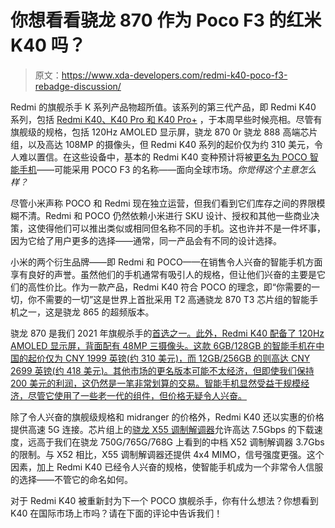 # 你想看看骁龙 870 作为 Poco F3 的红米 K40 吗？

> 原文：<https://www.xda-developers.com/redmi-k40-poco-f3-rebadge-discussion/>

Redmi 的旗舰杀手 K 系列产品物超所值。该系列的第三代产品，即 Redmi K40 系列，包括 [Redmi K40、K40 Pro 和 K40 Pro+](https://www.xda-developers.com/redmi-k40-launched-china/) ，于本周早些时候亮相。尽管有旗舰级的规格，包括 120Hz AMOLED 显示屏，骁龙 870 0r 骁龙 888 高端芯片组，以及高达 108MP 的摄像头，但 Redmi K40 系列的起价仅为约 310 美元，令人难以置信。在这些设备中，基本的 Redmi K40 变种预计将被[更名为 POCO 智能手机](https://www.xda-developers.com/redmi-k40-global-markets-poco-phone/)——可能采用 POCO F3 的名称——面向全球市场。*你觉得这个主意怎么样？*

尽管小米声称 POCO 和 Redmi 现在独立运营，但我们看到它们库存之间的界限模糊不清。Redmi 和 POCO 仍然依赖小米进行 SKU 设计、授权和其他一些商业决策，这使得他们可以推出类似或相同但名称不同的手机。这也许并不是一件坏事，因为它给了用户更多的选择——通常，同一产品会有不同的设计选择。

小米的两个衍生品牌——即 Redmi 和 POCO——在销售令人兴奋的智能手机方面享有良好的声誉。虽然他们的手机通常有吸引人的规格，但让他们兴奋的主要是它们的高性价比。作为一款产品，Redmi K40 符合 POCO 的理念，即“你需要的一切，你不需要的一切”这是世界上首批采用 T2 高通骁龙 870 T3 芯片组的智能手机之一，这是骁龙 865 的超频版本。

骁龙 870 是我们 2021 年旗舰杀手的[首选之一。此外，Redmi K40 配备了 120Hz AMOLED 显示屏，背面配有 48MP 三摄像头。这款 6GB/128GB 的智能手机在中国的起价仅为 CNY 1999 英镑(约 310 美元)，而 12GB/256GB 的则高达 CNY 2699 英镑(约 418 美元)。其他市场的更名版本可能不太经济，但即使我们保持 200 美元的利润，这仍然是一笔非常划算的交易。智能手机显然受益于规模经济，尽管它使用了一些老一代的组件，但价格无疑令人兴奋。](https://www.xda-developers.com/discussion-best-processor-2021-flagship-killers/)

除了令人兴奋的旗舰级规格和 midranger 的价格外，Redmi K40 还以实惠的价格提供高速 5G 连接。芯片组上的[骁龙 X55 调制解调器](https://www.qualcomm.com/products/snapdragon-x55-5g-modem)允许高达 7.5Gbps 的下载速度，远高于我们在骁龙 750G/765G/768G 上看到的中档 X52 调制解调器 3.7Gbs 的限制。与 X52 相比，X55 调制解调器还提供 4x4 MIMO，信号强度更强。这个因素，加上 Redmi K40 已经令人兴奋的规格，使智能手机成为一个非常令人信服的选择——不管它的命名如何。

对于 Redmi K40 被重新封为下一个 POCO 旗舰杀手，你有什么想法？你想看到 K40 在国际市场上市吗？请在下面的评论中告诉我们！